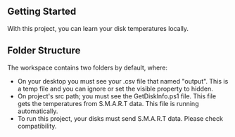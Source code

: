 ## Getting Started

With this project, you can learn your disk temperatures locally. 

## Folder Structure

The workspace contains two folders by default, where:

- On your desktop you must see your .csv file that named "output". This is a temp file and you can ignore or set the visible property to hidden.
- On project's src path; you must see the GetDiskInfo.ps1 file. This file gets the temperatures from S.M.A.R.T data. This file is running automatically.
- To run this project, your disks must send S.M.A.R.T data. Please check compatibility.
